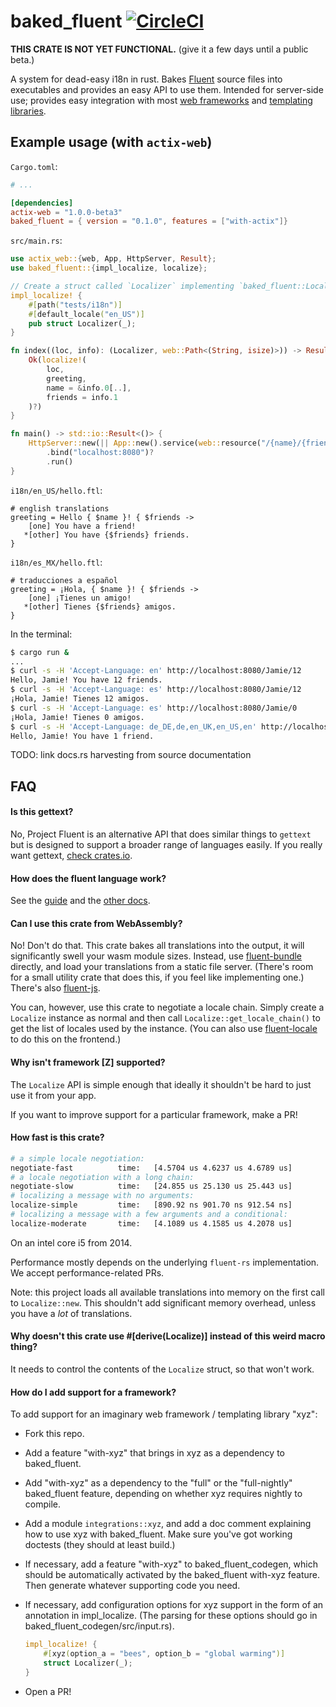 # baked_fluent [![CircleCI](https://circleci.com/gh/kazimuth/baked_fluent.svg?style=svg)](https://circleci.com/gh/kazimuth/baked_fluent)

**THIS CRATE IS NOT YET FUNCTIONAL.** (give it a few days until a public beta.)

A system for dead-easy i18n in rust. Bakes [Fluent](https://projectfluent.org) source files into executables and provides an easy API to use them. Intended for server-side use; provides easy integration with most [web frameworks](#web-frameworks) and [templating libraries](#templating-libraries).

## Example usage (with `actix-web`)

`Cargo.toml`:

```toml
# ...

[dependencies]
actix-web = "1.0.0-beta3"
baked_fluent = { version = "0.1.0", features = ["with-actix"]}
```

`src/main.rs`:

```rust
use actix_web::{web, App, HttpServer, Result};
use baked_fluent::{impl_localize, localize};

// Create a struct called `Localizer` implementing `baked_fluent::Localize`
impl_localize! {
    #[path("tests/i18n")]
    #[default_locale("en_US")]
    pub struct Localizer(_);
}

fn index((loc, info): (Localizer, web::Path<(String, isize)>)) -> Result<String> {
    Ok(localize!(
        loc,
        greeting,
        name = &info.0[..],
        friends = info.1
    )?)
}

fn main() -> std::io::Result<()> {
    HttpServer::new(|| App::new().service(web::resource("/{name}/{friend_count}/").to(index)))
        .bind("localhost:8080")?
        .run()
}
```

`i18n/en_US/hello.ftl`:

```ftl
# english translations
greeting = Hello { $name }! { $friends ->
    [one] You have a friend!
   *[other] You have {$friends} friends.
}
```

`i18n/es_MX/hello.ftl`:

```ftl
# traducciones a español
greeting = ¡Hola, { $name }! { $friends ->
    [one] ¡Tienes un amigo!
   *[other] Tienes {$friends} amigos.
}
```

In the terminal:

```sh
$ cargo run &
...
$ curl -s -H 'Accept-Language: en' http://localhost:8080/Jamie/12
Hello, Jamie! You have 12 friends.
$ curl -s -H 'Accept-Language: es' http://localhost:8080/Jamie/12
¡Hola, Jamie! Tienes 12 amigos.
$ curl -s -H 'Accept-Language: es' http://localhost:8080/Jamie/0
¡Hola, Jamie! Tienes 0 amigos.
$ curl -s -H 'Accept-Language: de_DE,de,en_UK,en_US,en' http://localhost:8080/Jamie/1
Hello, Jamie! You have 1 friend.
```

TODO: link docs.rs harvesting from source documentation

## FAQ

#### Is this gettext?

No, Project Fluent is an alternative API that does similar things to `gettext` but is designed to support a broader range of languages easily. If you really want gettext, [check crates.io](https://crates.io/search?q=gettext).

#### How does the fluent language work?

See the [guide](https://projectfluent.org/fluent/guide/) and the [other docs](https://github.com/projectfluent/fluent/wiki).

#### Can I use this crate from WebAssembly?

No! Don't do that. This crate bakes all translations into the output, it will significantly swell your wasm module sizes. Instead, use [fluent-bundle](https://crates.io/crates/fluent-locale) directly, and load your translations from a static file server. (There's room for a small utility crate that does this, if you feel like implementing one.) There's also [fluent-js](https://github.com/projectfluent/fluent.js).

You can, however, use this crate to negotiate a locale chain. Simply create a `Localize` instance as normal and then call `Localize::get_locale_chain()` to get the list of locales used by the instance. (You can also use [fluent-locale](https://crates.io/crates/fluent-locale) to do this on the frontend.)

#### Why isn't framework [Z] supported?

The `Localize` API is simple enough that ideally it shouldn't be hard to just use it from your app.

If you want to improve support for a particular framework, make a PR!

#### How fast is this crate?

```sh
# a simple locale negotiation:
negotiate-fast          time:   [4.5704 us 4.6237 us 4.6789 us]
# a locale negotiation with a long chain:
negotiate-slow          time:   [24.855 us 25.130 us 25.443 us]
# localizing a message with no arguments:
localize-simple         time:   [890.92 ns 901.70 ns 912.54 ns]
# localizing a message with a few arguments and a conditional:
localize-moderate       time:   [4.1089 us 4.1585 us 4.2078 us]
```

On an intel core i5 from 2014.

Performance mostly depends on the underlying `fluent-rs` implementation.
We accept performance-related PRs.

Note: this project loads all available translations into memory on the first call to `Localize::new`. This shouldn't add significant memory overhead, unless you have a _lot_ of translations.

#### Why doesn't this crate use #[derive(Localize)] instead of this weird macro thing?

It needs to control the contents of the `Localize` struct, so that won't work.

#### How do I add support for a framework?

To add support for an imaginary web framework / templating library "xyz":

- Fork this repo.
- Add a feature "with-xyz" that brings in xyz as a dependency to baked_fluent.
- Add "with-xyz" as a dependency to the "full" or the "full-nightly" baked_fluent feature, depending on
  whether xyz requires nightly to compile.
- Add a module `integrations::xyz`, and add a doc comment explaining how to use xyz with baked_fluent.
  Make sure you've got working doctests (they should at least build.)
- If necessary, add a feature "with-xyz" to baked_fluent_codegen, which should be automatically activated by the
  baked_fluent with-xyz feature. Then generate whatever supporting code you need.
- If necessary, add configuration options for xyz support in the form of an annotation in impl_localize.
  (The parsing for these options should go in baked_fluent_codegen/src/input.rs).

  ```rust
  impl_localize! {
      #[xyz(option_a = "bees", option_b = "global warming")]
      struct Localizer(_);
  }
  ```

- Open a PR!
